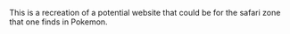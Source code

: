 This is a recreation of a potential website that could be for the safari zone that one finds in Pokemon.
